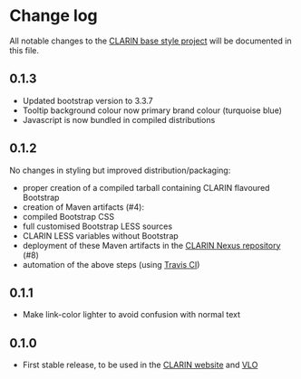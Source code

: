 # Change log

All notable changes to the [CLARIN base style project](https://github.com/clarin-eric/base_style) will be documented in this file.

## 0.1.3
- Updated bootstrap version to 3.3.7
- Tooltip background colour now primary brand colour (turquoise blue)
- Javascript is now bundled in compiled distributions

## 0.1.2
No changes in styling but improved distribution/packaging:
 - proper creation of a compiled tarball containing CLARIN flavoured Bootstrap
 - creation of Maven artifacts (#4): 
  - compiled Bootstrap CSS
  - full customised Bootstrap LESS sources
  - CLARIN LESS variables without Bootstrap
 - deployment of these Maven artifacts in the [CLARIN Nexus repository](https://nexus.clarin.eu) (#8)
 - automation of the above steps (using [Travis CI](https://travis-ci.org/clarin-eric/base_style))

## 0.1.1
- Make link-color lighter to avoid confusion with normal text

## 0.1.0
- First stable release, to be used in the [CLARIN website](https://www.clarin.eu) and [VLO](https://vlo.clarin.eu)
